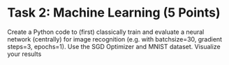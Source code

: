 # Task 2: Machine Learning (5 Points)

Create a Python code to (first) classically train and evaluate a neural network
(centrally) for image recognition (e.g. with batchsize=30, gradient steps=3,
epochs=1). Use the SGD Optimizer and MNIST dataset. Visualize your results
